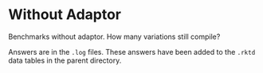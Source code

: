 Without Adaptor
===============

Benchmarks without adaptor.
How many variations still compile?


Answers are in the `.log` files.
These answers have been added to the `.rktd` data tables in the parent directory.

